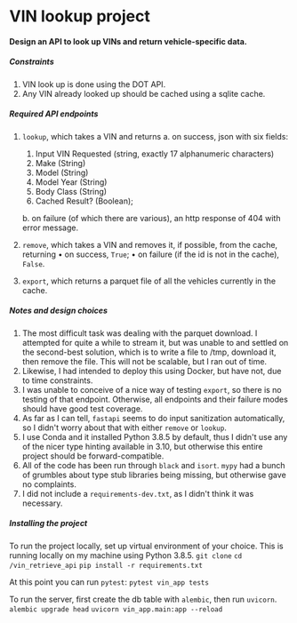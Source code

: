 # VIN lookup project

#### Design an API to look up VINs and return vehicle-specific data.

##### Constraints

1. VIN look up is done using the DOT API. 
1. Any VIN already looked up should be cached using a sqlite cache.

##### Required API endpoints

1. `lookup`, which takes a VIN and returns
    a. on success, json with six fields:
      1. Input VIN Requested (string, exactly 17 alphanumeric characters)
      1. Make (String)
      1. Model (String)
      1. Model Year (String)
      1. Body Class (String)
      1. Cached Result? (Boolean);

    b. on failure (of which there are various), an http response of 404 with error message.
1. `remove`, which takes a VIN and removes it, if possible, from the cache, returning
    • on success, `True`;
    • on failure (if the id is not in the cache), `False`.
1. `export`, which returns a parquet file of all the vehicles currently in the cache.


##### Notes and design choices

1. The most difficult task was dealing with the parquet download. I attempted for quite a while to stream it, but was unable to and settled on the second-best solution, which is to write a file to /tmp, download it, then remove the file. This will not be scalable, but I ran out of time.
1. Likewise, I had intended to deploy this using Docker, but have not, due to time constraints.
1. I was unable to conceive of a nice way of testing `export`, so there is no testing of that endpoint. Otherwise, all endpoints and their failure modes should have good test coverage.
1. As far as I can tell, `fastapi` seems to do input sanitization automatically, so I didn't worry about that with either `remove` or `lookup`.
1. I use Conda and it installed Python 3.8.5 by default, thus I didn't use any of the nicer type hinting available in 3.10, but otherwise this entire project should be forward-compatible.
1. All of the code has been run through `black` and `isort`. `mypy` had a bunch of grumbles about type stub libraries being missing, but otherwise gave no complaints.
1. I did not include a `requirements-dev.txt`, as I didn't think it was necessary.


##### Installing the project
To run the project locally, set up virtual environment of your choice. This is running locally on my machine using Python 3.8.5.
`git clone`
`cd /vin_retrieve_api`
`pip install -r requirements.txt`

At this point you can run `pytest`:
`pytest vin_app tests`

To run the server, first create the db table with `alembic`, then run `uvicorn`.
`alembic upgrade head`
`uvicorn vin_app.main:app --reload`
